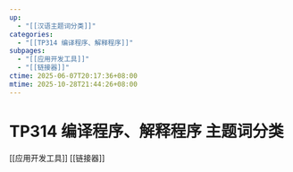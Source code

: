 ```yaml
---
up:
  - "[[汉语主题词分类]]"
categories:
  - "[[TP314 编译程序、解释程序]]"
subpages:
  - "[[应用开发工具]]"
  - "[[链接器]]"
ctime: 2025-06-07T20:17:36+08:00
mtime: 2025-10-28T21:44:26+08:00
---
```


# TP314 编译程序、解释程序 主题词分类

[[应用开发工具]] [[链接器]]
